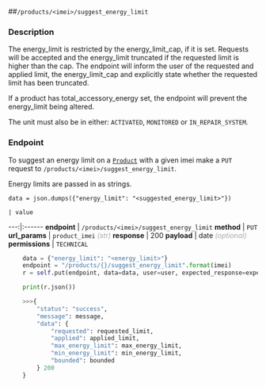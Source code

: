 ##`/products/<imei>/suggest_energy_limit`

### Description

The energy_limit is restricted by the energy_limit_cap, if it is set.
Requests will be accepted and the energy_limit truncated if the requested
limit is higher than the cap.
The endpoint will inform the user of the requested and applied limit, the
energy_limit_cap and explicitly state whether the requested limit has been
truncated.

If a product has total_accessory_energy set, the endpoint will
prevent the energy_limit being altered.

The unit must also be in either: `ACTIVATED`, `MONITORED` or `IN_REPAIR_SYSTEM`.

### Endpoint

To suggest an energy limit on a <a href=/#product>`Product`</a>  with a given imei make a `PUT` request to `/products/<imei>/suggest_energy_limit`.

Energy limits are passed in as strings.

`data = json.dumps({"energy_limit": "<suggested_energy_limit>"})`

    | value
---:|:------
__endpoint__ | `/products/<imei>/suggest_energy_limit`
__method__ | `PUT`
__url_params__ | `product_imei`  <font color="DarkGray">_(str)_</font>
__response__ | 200
__payload__ | date <font color="DarkGray">_(optional)_</font>
__permissions__ | `TECHNICAL`


```python
    data = {"energy_limit": "<energy_limit>"}
    endpoint = "/products/{}/suggest_energy_limit".format(imei)
    r = self.put(endpoint, data=data, user=user, expected_response=expected_response)

    print(r.json())

    >>>{
        "status": "success",
        "message": message,
        "data": {
            "requested": requested_limit,
            "applied": applied_limit,
            "max_energy_limit": max_energy_limit,
            "min_energy_limit": min_energy_limit,
            "bounded": bounded
        } 200
    }


```